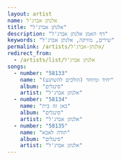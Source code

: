 ```yaml
---
layout: artist
name: אלנתן אברג'ל
title: "אלנתן אברג'ל"
description: "דף האמן אלנתן אברג'ל"
keywords: "שירים, מוזיקה, אלנתן אברג'ל"
permalink: /artists/אלנתן-אברג'ל/
redirect_from:
  - /artists/list/אלנתן אברג'ל
songs:
  - number: "58133"
    name: "יחיד ומיוחד (הולכים להשתגע)"
    album: "סינגלים"
    artist: "אלנתן אברג'ל"
  - number: "58134"
    name: "כאן זה בית"
    album: "סינגלים"
    artist: "אלנתן אברג'ל"
  - number: "58135"
    name: "תודה לאבא"
    album: "סינגלים"
    artist: "אלנתן אברג'ל"
---
```

